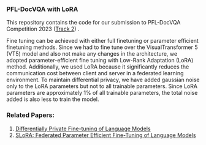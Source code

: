 ### PFL-DocVQA with LoRA
This repository contains the code for our submission to PFL-DocVQA Competition 2023 ([Track 2](https://benchmarks.elsa-ai.eu/?ch=2&com=introduction)) . 


Fine tuning can be achieved with either full finetuning or parameter efficient finetuning methods. Since we had to fine tune over the VisualTransformer 5 (VT5) model and also not make any changes in the architecture, we adopted parameter-efficient fine tuning with  Low-Rank Adaptation (LoRA) method. Additionally, we used LoRA because it significantly reduces the communication cost between client and server in a federated learning environment. To maintain differential privacy, we have added gaussian noise only to the LoRA parameters  but not to all trainable parameters. Since LoRA parameters are approximately 1% of all trainable parameters, the total noise added is also less to train the model. 



### Related Papers:
1. [Differentially Private Fine-tuning of Language Models](https://arxiv.org/abs/2110.06500)
2. [SLoRA: Federated Parameter Efficient Fine-Tuning of Language Models](https://arxiv.org/pdf/2308.06522.pdf)

